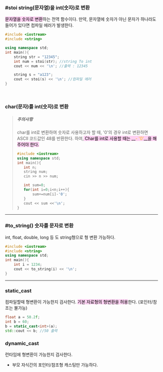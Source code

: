 
### #stoi string(문자열)을 int(숫자)로 변환
<mark style="background: #FFB8EBA6;">문자열을 숫자로 변환</mark>하는 전역 함수이다.
만약, 문자열에 숫자가 아닌 문자가 하나라도 들어가 있다면 컴파일 에러가 발생한다.

```cpp
#include <iostream>
#include <string>

using namespace std;
int main(){
	string str = "12345";
	int num = stoi(str); //string To int
	cout << num << '\n'; //출력 : 12345

	string s = "a123";
	cout << stoi(s) << '\n'; //컴파일 에러
}
```

<br>

### char(문자)를 int(숫자)로 변환
> ##### 주의사항
> char를 int로 변환하여 숫자로 사용하고자 할 때, '0'의 경우 int로 변환하면 ASCII 코드값인 48를 반환한다. 
> 하여,<mark style="background: #FFB8EBA6;"> Char를 int로 사용할 때는 __<span style="color:rgb(255, 192, 0)">- '0'</span>__을 해주어야 한다.</mark>
> ```cpp
> #include <iostream>
>using namespace std;
>int main(){
>    int n;
>    string num;
>    cin >> n >> num;
>
>    int sum=0;
>    for(int i=0;i<n;i++){   
>        sum+=num[i]-'0';
>    }
>    cout << sum <<'\n';
>}
>```

---

### #to_string() 숫자를 문자로 변환
int, float, double, long 등 도 string형으로 형 변환 가능하다.
```cpp
#include <iostream>
#include <string>
using namespace std;
int main(){
	int i = 1234;
	cout << to_string(i) << '\n';
}
```

---

### static_cast
컴파일할때 형변환이 가능한지 검사한다.
<mark style="background: #FFB8EBA6;">기본 자료형의 형변환을 허용</mark>한다. (포인터/참조는 불가능)
```cpp
float a = 50.2f;
int b = 60;
b = static_cast<int>(a);
std::cout << b; //50 출력
```


### dynamic_cast
런타임에 형변환이 가능한지 검사한다.
- 부모 자식간의 포인터/참조형 캐스팅만 가능하다.
